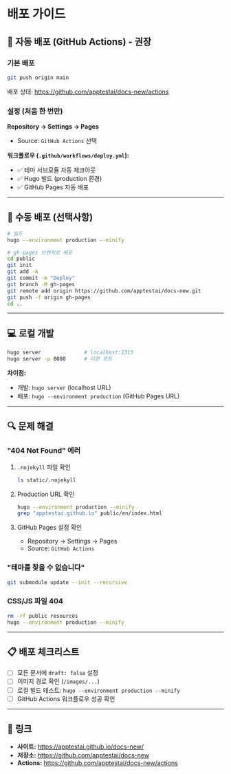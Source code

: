 # 배포 가이드

## 🚀 자동 배포 (GitHub Actions) - 권장

### 기본 배포

```bash
git push origin main
```

배포 상태: https://github.com/apptestai/docs-new/actions

### 설정 (처음 한 번만)

**Repository → Settings → Pages**
- Source: `GitHub Actions` 선택

**워크플로우 (`.github/workflows/deploy.yml`):**
- ✅ 테마 서브모듈 자동 체크아웃
- ✅ Hugo 빌드 (production 환경)
- ✅ GitHub Pages 자동 배포

---

## 🔧 수동 배포 (선택사항)

```bash
# 빌드
hugo --environment production --minify

# gh-pages 브랜치로 배포
cd public
git init
git add -A
git commit -m "Deploy"
git branch -M gh-pages
git remote add origin https://github.com/apptestai/docs-new.git
git push -f origin gh-pages
cd ..
```

---

## 💻 로컬 개발

```bash
hugo server              # localhost:1313
hugo server -p 8080      # 다른 포트
```

**차이점:**
- 개발: `hugo server` (localhost URL)
- 배포: `hugo --environment production` (GitHub Pages URL)

---

## 🔍 문제 해결

### "404 Not Found" 에러

1. `.nojekyll` 파일 확인
   ```bash
   ls static/.nojekyll
   ```

2. Production URL 확인
   ```bash
   hugo --environment production --minify
   grep "apptestai.github.io" public/en/index.html
   ```

3. GitHub Pages 설정 확인
   - Repository → Settings → Pages
   - Source: `GitHub Actions`

### "테마를 찾을 수 없습니다"

```bash
git submodule update --init --recursive
```

### CSS/JS 파일 404

```bash
rm -rf public resources
hugo --environment production --minify
```

---

## 📋 배포 체크리스트

- [ ] 모든 문서에 `draft: false` 설정
- [ ] 이미지 경로 확인 (`/images/...`)
- [ ] 로컬 빌드 테스트: `hugo --environment production --minify`
- [ ] GitHub Actions 워크플로우 성공 확인

---

## 🔗 링크

- **사이트:** https://apptestai.github.io/docs-new/
- **저장소:** https://github.com/apptestai/docs-new
- **Actions:** https://github.com/apptestai/docs-new/actions

